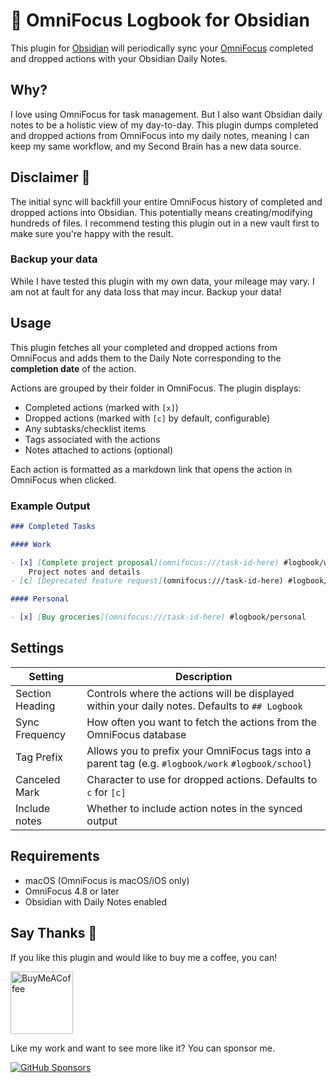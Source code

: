 # 📕 OmniFocus Logbook for Obsidian

This plugin for [Obsidian](https://obsidian.md/) will periodically sync your [OmniFocus](https://www.omnigroup.com/omnifocus/) completed and dropped actions with your Obsidian Daily Notes.

## Why?

I love using OmniFocus for task management. But I also want Obsidian daily notes to be a holistic view of my day-to-day. This plugin dumps completed and dropped actions from OmniFocus into my daily notes, meaning I can keep my same workflow, and my Second Brain has a new data source.

## Disclaimer 🚨

The initial sync will backfill your entire OmniFocus history of completed and dropped actions into Obsidian. This potentially means creating/modifying hundreds of files. I recommend testing this plugin out in a new vault first to make sure you're happy with the result.

### Backup your data

While I have tested this plugin with my own data, your mileage may vary. I am not at fault for any data loss that may incur. Backup your data!

## Usage

This plugin fetches all your completed and dropped actions from OmniFocus and adds them to the Daily Note corresponding to the **completion date** of the action.

Actions are grouped by their folder in OmniFocus. The plugin displays:
- Completed actions (marked with `[x]`)
- Dropped actions (marked with `[c]` by default, configurable)
- Any subtasks/checklist items
- Tags associated with the actions
- Notes attached to actions (optional)

Each action is formatted as a markdown link that opens the action in OmniFocus when clicked.

### Example Output

```markdown
### Completed Tasks

#### Work

- [x] [Complete project proposal](omnifocus:///task-id-here) #logbook/work
    Project notes and details
- [c] [Deprecated feature request](omnifocus:///task-id-here) #logbook/work

#### Personal

- [x] [Buy groceries](omnifocus:///task-id-here) #logbook/personal
```

## Settings

| Setting         | Description                                                                                           |
| --------------- | ----------------------------------------------------------------------------------------------------- |
| Section Heading | Controls where the actions will be displayed within your daily notes. Defaults to `## Logbook`        |
| Sync Frequency  | How often you want to fetch the actions from the OmniFocus database                                   |
| Tag Prefix      | Allows you to prefix your OmniFocus tags into a parent tag (e.g. `#logbook/work` `#logbook/school`)  |
| Canceled Mark   | Character to use for dropped actions. Defaults to `c` for `[c]`                                       |
| Include notes   | Whether to include action notes in the synced output                                                  |

## Requirements

- macOS (OmniFocus is macOS/iOS only)
- OmniFocus 4.8 or later
- Obsidian with Daily Notes enabled

## Say Thanks 🙏

If you like this plugin and would like to buy me a coffee, you can!

[<img src="https://cdn.buymeacoffee.com/buttons/v2/default-violet.png" alt="BuyMeACoffee" width="100">](https://www.buymeacoffee.com/liamcain)

Like my work and want to see more like it? You can sponsor me.

[![GitHub Sponsors](https://img.shields.io/github/sponsors/liamcain?style=social)](https://github.com/sponsors/liamcain)
